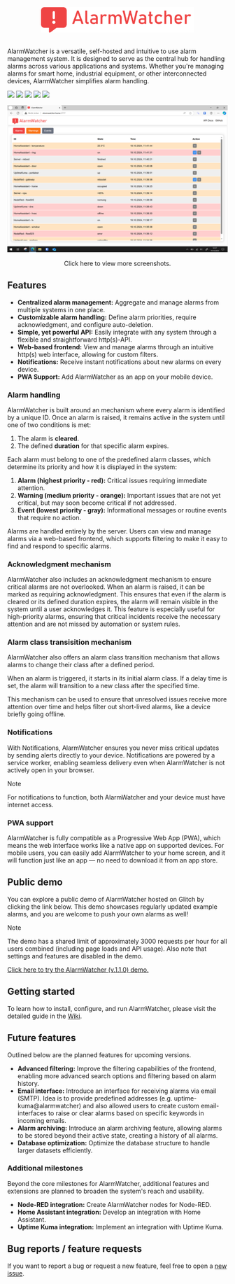 <div align="center">
    <a href="https://github.com/johnny-de/alarmwatcher">
        <img src="./public/logo.svg" width="350" alt="AlarmWatcher" />
    </a>
</div>

<br>

AlarmWatcher is a versatile, self-hosted and intuitive to use alarm management system. It is designed to serve as the central hub for handling alarms across various applications and systems. Whether you're managing alarms for smart home, industrial equipment, or other interconnected devices, AlarmWatcher simplifies alarm handling.

<a target="_blank" href="https://github.com/johnny-de/alarmwatcher"><img src="https://img.shields.io/github/stars/johnny-de/alarmwatcher?style=flat" /></a> 
<a target="_blank" href="https://github.com/johnny-de/alarmwatcher"><img src="https://img.shields.io/github/v/release/johnny-de/alarmwatcher" /></a> 
<a target="_blank" href="https://github.com/johnny-de/alarmwatcher"><img src="https://img.shields.io/github/last-commit/johnny-de/alarmwatcher" /></a>
<a target="_blank" href="https://hub.docker.com/r/johnnyde/alarmwatcher"><img src="https://img.shields.io/docker/pulls/johnnyde/alarmwatcher" /></a> 
<a target="_blank" href="https://hub.docker.com/r/johnnyde/alarmwatcher"><img src="https://img.shields.io/docker/v/johnnyde/alarmwatcher" /></a>

<div align="center">
    <a href="https://github.com/johnny-de/alarmwatcher/wiki/Screenshots">
        <img src="https://raw.githubusercontent.com/johnny-de/data/refs/heads/main/alarmwatcher/desktop_light.PNG" alt="Screenshot" width="600"/>
    </a>
    <p>
        <a href="https://github.com/johnny-de/alarmwatcher/wiki/Screenshots" target="_blank" style="text-decoration:none;">Click here to view more screenshots.</a>
    </p>
</div>

## Features

- **Centralized alarm management:** Aggregate and manage alarms from multiple systems in one place.
- **Customizable alarm handling:** Define alarm priorities, require acknowledgment, and configure auto-deletion.
- **Simple, yet powerful API:** Easily integrate with any system through a flexible and straightforward http(s)-API.
- **Web-based frontend:** View and manage alarms through an intuitive http(s) web interface, allowing for custom filters.
- **Notifications:** Receive instant notifications about new alarms on every device.
- **PWA Support:** Add AlarmWatcher as an app on your mobile device.

### Alarm handling

AlarmWatcher is built around an mechanism where every alarm is identified by a unique ID. Once an alarm is raised, it remains active in the system until one of two conditions is met:

1. The alarm is **cleared**.
2. The defined **duration** for that specific alarm expires.

Each alarm must belong to one of the predefined alarm classes, which determine its priority and how it is displayed in the system:

1. **Alarm (highest priority - red):** Critical issues requiring immediate attention.
2. **Warning (medium priority - orange):** Important issues that are not yet critical, but may soon become critical if not addressed.
3. **Event (lowest priority - gray):** Informational messages or routine events that require no action.

Alarms are handled entirely by the server. Users can view and manage alarms via a web-based frontend, which supports filtering to make it easy to find and respond to specific alarms.

### Acknowledgment mechanism

AlarmWatcher also includes an acknowledgment mechanism to ensure critical alarms are not overlooked. When an alarm is raised, it can be marked as requiring acknowledgment. This ensures that even if the alarm is cleared or its defined duration expires, the alarm will remain visible in the system until a user acknowledges it.
This feature is especially useful for high-priority alarms, ensuring that critical incidents receive the necessary attention and are not missed by automation or system rules.

### Alarm class transisition mechanism

AlarmWatcher also offers an alarm class transition mechanism that allows alarms to change their class after a defined period.

When an alarm is triggered, it starts in its initial alarm class. If a delay time is set, the alarm will transition to a new class after the specified time.

This mechanism can be used to ensure that unresolved issues receive more attention over time and helps filter out short-lived alarms, like a device briefly going offline. 

### Notifications

With Notifications, AlarmWatcher ensures you never miss critical updates by sending alerts directly to your device. Notifications are powered by a service worker, enabling seamless delivery even when AlarmWatcher is not actively open in your browser.

> [!NOTE]  
> For notifications to function, both AlarmWatcher and your device must have internet access.

### PWA support

AlarmWatcher is fully compatible as a Progressive Web App (PWA), which means the web interface works like a native app on supported devices. For mobile users, you can easily add AlarmWatcher to your home screen, and it will function just like an app — no need to download it from an app store.

## Public demo

You can explore a public demo of AlarmWatcher hosted on Glitch by clicking the link below. This demo showcases regularly updated example alarms, and you are welcome to push your own alarms as well!

> [!NOTE]  
> The demo has a shared limit of approximately 3000 requests per hour for all users combined (including page loads and API usage).
Also note that settings and features are disabled in the demo.

[Click here to try the AlarmWatcher (v.1.1.0) demo.](https://aboard-sandy-ring.glitch.me/)

## Getting started

To learn how to install, configure, and run AlarmWatcher, please visit the detailed guide in the [Wiki](https://github.com/johnny-de/alarmwatcher/wiki).

## Future features

Outlined below are the planned features for upcoming versions.

- **Advanced filtering:** Improve the filtering capabilities of the frontend, enabling more advanced search options and filtering based on alarm history.
- **Email interface:** Introduce an interface for receiving alarms via email (SMTP). Idea is to provide predefined addresses (e.g. uptime-kuma@alarmwatcher) and also allowed users to create custom email-interfaces to raise or clear alarms based on specific keywords in incoming emails.
- **Alarm archiving:** Introduce an alarm archiving feature, allowing alarms to be stored beyond their active state, creating a history of all alarms.
- **Database optimization:** Optimize the database structure to handle larger datasets efficiently.

### Additional milestones

Beyond the core milestones for AlarmWatcher, additional features and extensions are planned to broaden the system's reach and usability.
- **Node-RED integration:** Create AlarmWatcher nodes for Node-RED.
- **Home Assistant integration:** Develop an integration with Home Assistant.
- **Uptime Kuma integration:** Implement an integration with Uptime Kuma.

## Bug reports / feature requests

If you want to report a bug or request a new feature, feel free to open a [new issue](https://github.com/johnny-de/alarmwatcher/issues).
